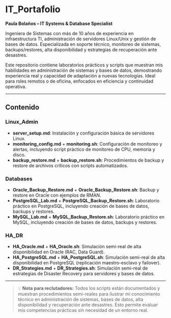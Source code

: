 # IT_Portafolio

**Paula Bolaños – IT Systems & Database Specialist**

Ingeniera de Sistemas con más de 10 años de experiencia en infraestructura TI, administración de servidores Linux/Unix y gestión de bases de datos. Especializada en soporte técnico, monitoreo de sistemas, backups/restores, alta disponibilidad y estrategias de recuperación ante desastres.

Este repositorio contiene laboratorios prácticos y scripts que muestran mis habilidades en administración de sistemas y bases de datos, demostrando experiencia real y capacidad de adaptación a nuevas tecnologías. Ideal para roles remotos o de oficina, enfocados en eficiencia y continuidad operativa.

---

## Contenido

### Linux_Admin
- **server_setup.md**: Instalación y configuración básica de servidores Linux.  
- **monitoring_config.md** + **monitoring.sh**: Configuración de monitoreo y alertas, incluyendo script práctico de monitoreo de CPU, memoria y disco.  
- **backup_restore.md** + **backup_restore.sh**: Procedimientos de backup y restore de archivos críticos con scripts automatizados.

### Databases
- **Oracle_Backup_Restore.md** + **Oracle_Backup_Restore.sh**: Backup y restore en Oracle con ejemplos de RMAN.  
- **PostgreSQL_Lab.md** + **PostgreSQL_Backup_Restore.sh**: Laboratorio práctico en PostgreSQL, incluyendo creación de bases de datos, backups y restores.  
- **MySQL_Lab.md** + **MySQL_Backup_Restore.sh**: Laboratorio práctico en MySQL, incluyendo creación de bases de datos, backups y restores.

### HA_DR
- **HA_Oracle.md** + **HA_Oracle.sh**: Simulación semi-real de alta disponibilidad en Oracle (RAC, Data Guard).  
- **HA_PostgreSQL.md** + **HA_PostgreSQL.sh**: Simulación semi-real de alta disponibilidad en PostgreSQL (replicación maestro-esclavo y failover).  
- **DR_Strategies.md** + **DR_Strategies.sh**: Simulación semi-real de estrategias de Disaster Recovery para servidores y bases de datos.

---

> 💡 **Nota para reclutadores:** Todos los scripts están documentados y muestran procedimientos semi-reales para ilustrar mi conocimiento técnico en administración de sistemas, bases de datos, alta disponibilidad y recuperación ante desastres. Esto permite evaluar mis competencias prácticas sin necesidad de un entorno real.
